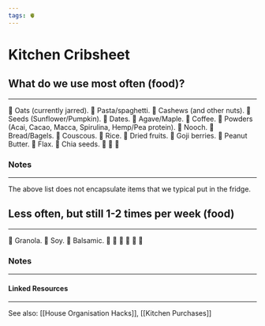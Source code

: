 ```yaml
---
tags: 🫀
---
```


# Kitchen Cribsheet

## What do we use most often (food)?
---

🔶 Oats (currently jarred).
🔶 Pasta/spaghetti.
🔶 Cashews (and other nuts).
🔶 Seeds (Sunflower/Pumpkin).
🔶 Dates.
🔶 Agave/Maple.
🔶 Coffee.
🔶 Powders (Acai, Cacao, Macca, Spirulina, Hemp/Pea protein).
🔶 Nooch.
🔶 Bread/Bagels.
🔶 Couscous.
🔶 Rice.
🔶 Dried fruits.
🔶 Goji berries.
🔶 Peanut Butter.
🔶 Flax.
🔶 Chia seeds.
🔶 
🔶
🔶


### Notes
---

The above list does not encapsulate items that we typical put in the fridge.


## Less often, but still 1-2 times per week (food)
---

🔶 Granola.
🔶 Soy.
🔶 Balsamic.
🔶
🔶
🔶
🔶
🔶
🔶

### Notes
---


#### Linked Resources
---
See also: [[House Organisation Hacks]], [[Kitchen Purchases]]
